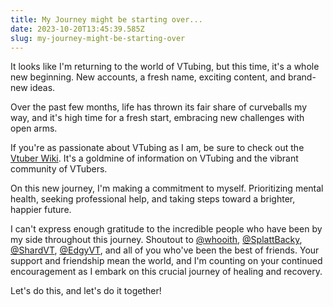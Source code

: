 ```yaml
---
title: My Journey might be starting over...
date: 2023-10-20T13:45:39.585Z
slug: my-journey-might-be-starting-over
---
```


It looks like I'm returning to the world of VTubing, but this time, it's a whole new beginning. New accounts, a fresh name, exciting content, and brand-new ideas.

Over the past few months, life has thrown its fair share of curveballs my way, and it's high time for a fresh start, embracing new challenges with open arms.

If you're as passionate about VTubing as I am, be sure to check out the [Vtuber Wiki](https://wiki.hylia.dev). It's a goldmine of information on VTubing and the vibrant community of VTubers.

On this new journey, I'm making a commitment to myself. Prioritizing mental health, seeking professional help, and taking steps toward a brighter, happier future.

I can't express enough gratitude to the incredible people who have been by my side throughout this journey. Shoutout to [@whooith](https://twitter.com/whooith), [@SplattBacky](https://twitter.com/SplattBacky), [@ShardVT](https://twitter.com/ShardVT), [@EdgyVT](https://twitter.com/EdgyVT), and all of you who've been the best of friends. Your support and friendship mean the world, and I'm counting on your continued encouragement as I embark on this crucial journey of healing and recovery.

Let's do this, and let's do it together!